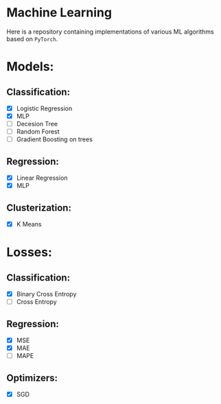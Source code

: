 # Machine Learning
Here is a repository containing implementations of various ML algorithms based on `PyTorch`.

# Models:

## Classification:
- [x] Logistic Regression
- [x] MLP
- [ ] Decesion Tree
- [ ] Random Forest
- [ ] Gradient Boosting on trees

## Regression:
- [x] Linear Regression
- [x] MLP

## Clusterization:
- [x] K Means

# Losses:

## Classification:
- [x] Binary Cross Entropy
- [ ] Cross Entropy

## Regression:
- [x] MSE
- [x] MAE
- [ ] MAPE

## Optimizers:
- [x] SGD